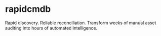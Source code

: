 # rapidcmdb
Rapid discovery. Reliable reconciliation. Transform weeks of manual asset auditing into hours of automated intelligence.

